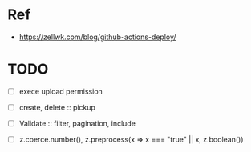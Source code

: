 # Ref
- https://zellwk.com/blog/github-actions-deploy/

# TODO
- [ ] exece upload permission
- [ ] create, delete :: pickup

- [ ] Validate :: filter, pagination, include
- [ ] z.coerce.number(),  z.preprocess(x => x === "true" || x, z.boolean())
